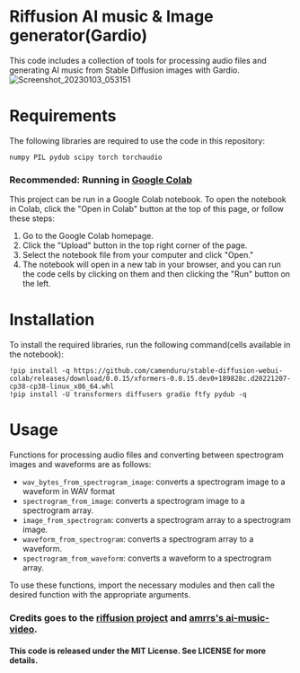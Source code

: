 # Riffusion AI music & Image generator(Gardio)
This code includes a collection of tools for processing audio files and generating AI music from Stable Diffusion images with Gardio.
![Screenshot_20230103_053151](https://user-images.githubusercontent.com/52294485/210404128-48073aeb-8493-4d93-9309-5ad5a7ce72f4.png)
# Requirements
The following libraries are required to use the code in this repository:

`numpy
PIL
pydub
scipy
torch
torchaudio`
### Recommended: Running in [Google Colab](https://colab.research.google.com/)
This project can be run in a Google Colab notebook. To open the notebook in Colab, click the "Open in Colab" button at the top of this page, or follow these steps:

1. Go to the Google Colab homepage.
2. Click the "Upload" button in the top right corner of the page.
3. Select the notebook file from your computer and click "Open."
4. The notebook will open in a new tab in your browser, and you can run the code cells by clicking on them and then clicking the "Run" button on the left.

# Installation
To install the required libraries, run the following command(cells available in the notebook):

`!pip install -q https://github.com/camenduru/stable-diffusion-webui-colab/releases/download/0.0.15/xformers-0.0.15.dev0+189828c.d20221207-cp38-cp38-linux_x86_64.whl`<br>
`!pip install -U transformers diffusers gradio ftfy pydub -q`

# Usage
Functions for processing audio files and converting between spectrogram images and waveforms are as follows:
- `wav_bytes_from_spectrogram_image`: converts a spectrogram image to a waveform in WAV format
- `spectrogram_from_image`: converts a spectrogram image to a spectrogram array.
- `image_from_spectrogram`: converts a spectrogram array to a spectrogram image.
- `waveform_from_spectrogram`: converts a spectrogram array to a waveform.
- `spectrogram_from_waveform`: converts a waveform to a spectrogram array.

To use these functions, import the necessary modules and then call the desired function with the appropriate arguments. 


### Credits goes to the [riffusion project](https://github.com/riffusion/riffusion) and [amrrs's ai-music-video](https://github.com/amrrs/ai-music-video/blob/main/Riffusion_%2B_Gradio_AI_Generated_Music_Video.ipynb).

#### This code is released under the MIT License. See LICENSE for more details.
